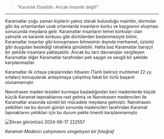 > "Karanlık Ebedidir. Ancak insanlık değil!"
***

Karamatlar çoğu zaman kişilerin yalnız olarak bulunduğu maintler, dormslar gibi dış ortamlardan uzak ortamlarda insanların korku ve kaygısının oluşması sonucunda meydana gelir. Karamatlar insanların temel korkuları olan yalnızlık ve karanlık korkusu gibi dürtülerden beslenmesiyle bilinir, Karamatlar insanlar gibi konuşmasını bilmesinin dışında merhamet, üzüntü gibi duyguları beslediği rahatlıkla görülebilir. Hatta baz Karamatlar barışçıl bir şekilde insanlara yaklaşabilir. Ancak bu tarz davranışlar sergileyen Karamatlar diğer Karamatlar tarafından pek saygılı ve sevgili bir şekilde karşılanmazlar.

Karamatlar ilk ortaya çıkışlarından itibaren (Tarih belirsiz muhtemel 22 yy. ortaları) konuşularak anlaşılmaya çalışılmış fakat bir türlü başarılı olunamamıştır.

Nanotrasen maden tesisleri kurmaya başladığından beri madenlerde küçük küçük Karamat tapınaklarına rast gelmiş ve Nanotrasen madencileri ile Karamatlar arasında sürekli bir mücadele meydana gelmiştir. Nanotrasen yetkilileri ise bu durum günün sonunda madencileri tarafından Karamat tapınaklarını yıktıkları için bu durum pekte önemli karşılanmamıştır.

![Ekran görüntüsü 2024-06-17 222557](https://github.com/Oynumt1/Psychonaut-Lore/assets/151470732/0d1bfc7a-5307-4fba-8936-7629749f939c)


*Karamat-Madenci çatışmasını simgeleyen bir fotoğraf*
